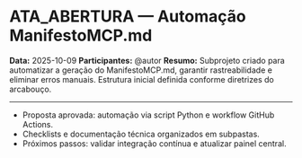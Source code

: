 # ATA_ABERTURA — Automação ManifestoMCP.md

**Data:** 2025-10-09
**Participantes:** @autor
**Resumo:** Subprojeto criado para automatizar a geração do ManifestoMCP.md, garantir rastreabilidade e eliminar erros manuais. Estrutura inicial definida conforme diretrizes do arcabouço.

---

- Proposta aprovada: automação via script Python e workflow GitHub Actions.
- Checklists e documentação técnica organizados em subpastas.
- Próximos passos: validar integração contínua e atualizar painel central.
